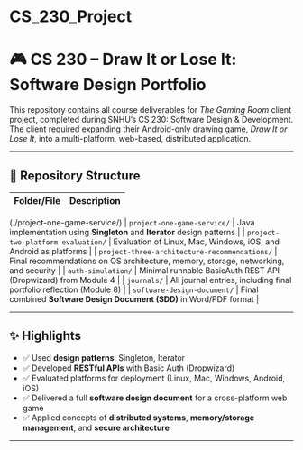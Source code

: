 # CS_230_Project

# 🎮 CS 230 – Draw It or Lose It: Software Design Portfolio

This repository contains all course deliverables for *The Gaming Room* client project, completed during SNHU’s CS 230: Software Design & Development.  
The client required expanding their Android-only drawing game, *Draw It or Lose It*, into a multi-platform, web-based, distributed application.

---

## 📁 Repository Structure

| Folder/File | Description |
|-------------|-------------|
(./project-one-game-service/)
| `project-one-game-service/` | Java implementation using **Singleton** and **Iterator** design patterns |
| `project-two-platform-evaluation/` | Evaluation of Linux, Mac, Windows, iOS, and Android as platforms |
| `project-three-architecture-recommendations/` | Final recommendations on OS architecture, memory, storage, networking, and security |
| `auth-simulation/` | Minimal runnable BasicAuth REST API (Dropwizard) from Module 4 |
| `journals/` | All journal entries, including final portfolio reflection (Module 8) |
| `software-design-document/` | Final combined **Software Design Document (SDD)** in Word/PDF format |

---

## ✨ Highlights

- ✅ Used **design patterns**: Singleton, Iterator
- ✅ Developed **RESTful APIs** with Basic Auth (Dropwizard)
- ✅ Evaluated platforms for deployment (Linux, Mac, Windows, Android, iOS)
- ✅ Delivered a full **software design document** for a cross-platform web game
- ✅ Applied concepts of **distributed systems**, **memory/storage management**, and **secure architecture**

---



